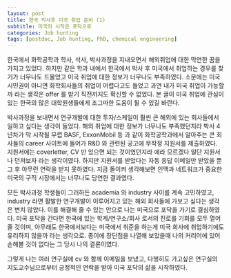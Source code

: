 ```yaml
---
layout: post
title: 한국 박사후 미국 취업 준비 (1)
subtitle: 미국의 시작은 포닥으로
categories: Job hunting
tags: [postdoc, Job hunting, PhD, chemical engineering]
---
```


한국에서 화학공학과 학사, 석사, 박사과정을 지내오면서 해외취업에 대한 막연한 꿈을 가지고 있었다. 하지만 같은 학과 내에서 한국에서 박사 후 미국에서 취업하는 경우를 찾기가 너무나도 드물었고 미국 취업에 대한 정보가 너무나도 부족하였다. 소문에는 미국 시민권이 아니면 화학회사들의 취업이 어렵다고도 들었고 과연 내가 미국 취업이 가능할까 라는 생각은 offer 를 받기 직전까지도 확신할 수 없었다. 본 글이 미국 취업에 관심이 있는 한국의 많은 대학원생들에게 조그마한 도움이 될 수 있길 바란다.

박사과정을 보내면서 연구개발에 대한 투자/스케일이 훨씬 큰 해외에 있는 회사들에서 일하고 싶다는 생각이 들었다. 해외 취업에 대한 정보가 너무나도 부족했던지라 박사 4년차가 막 시작될 무렵 BASF, ExxonMobil 등 과 같이 화학공학과에서 알아주는 큰 회사들의 career 사이트에 들어가 R&D 와 관련된 공고에 무작정 지원서를 제출하였다. 지원서에는 coverletter, CV 만 있으면 되는 것이였던지라 에라 모르겠다 일단 지원서나 던져보자 라는 생각이였다. 하지만 지원서를 받았다는 자동 응답 이메일만 받았을 뿐 그 후 아무런 연락을 받지 못하였다. 지금 돌이켜 생각해보면 인맥과 네트워크가 중요한 미국의 구직 시장에서는 너무나도 당연한 결과였다.

모든 박사과정 학생들이 그러하든 academia 와 industry 사이를 계속 고민하였고, industry 라면 활발한 연구개발이 이루어지고 있는 해외 회사들에 가보고 싶다는 생각은 변치 않았다. 이를 해결해 줄 수 있는 안으로 나는 미국으로 포닥을 가기로 결심하였다. 미국 포닥을 간다면 한국에 있는 학계/연구소/회사 로서의 진로를 기회를 모두 열어줄 것이며, 아무래도 한국에서보다는 미국에서 취준을 하는게 미국 회사에 취업하기에도 유리하지 않을까 라는 생각으로.  종이에 장단점을 나열해 보았을때 나의 커리어에 있어 손해볼 것이 없다는 그 당시 나의 결론이였다.

그렇게 나는 여러 연구실에 cv 와 함께 이메일을 보냈고, 다행히도 가고싶은 연구실의 지도교수님으로부터 긍정적인 연락을 받아 미국 포닥의 삶을 시작하였다.